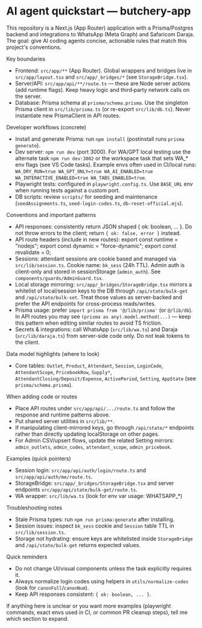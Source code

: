 # AI agent quickstart — butchery-app

This repository is a Next.js (App Router) application with a Prisma/Postgres backend and integrations to WhatsApp (Meta Graph) and Safaricom Daraja. The goal: give AI coding agents concise, actionable rules that match this project's conventions.

Key boundaries
- Frontend: `src/app/**` (App Router). Global wrappers and bridges live in `src/app/layout.tsx` and `src/app/_bridges/*` (see `StorageBridge.tsx`).
- Server/API: `src/app/api/**/route.ts` — these are Node server actions (add runtime flags). Keep heavy logic and third‑party network calls on the server.
- Database: Prisma schema at `prisma/schema.prisma`. Use the singleton Prisma client in `src/lib/prisma.ts` (or re-export `src/lib/db.ts`). Never instantiate new PrismaClient in API routes.

Developer workflows (concrete)
- Install and generate Prisma: run `npm install` (postinstall runs `prisma generate`).
- Dev server: `npm run dev` (port 3000). For WA/GPT local testing use the alternate task `npm run dev:3002` or the workspace task that sets WA_* env flags (see VS Code tasks). Example envs often used in CI/local runs: `WA_DRY_RUN=true WA_GPT_ONLY=true WA_AI_ENABLED=true WA_INTERACTIVE_ENABLED=true WA_TABS_ENABLED=true`.
- Playwright tests: configured in `playwright.config.ts`. Use `BASE_URL` env when running tests against a custom port.
- DB scripts: review `scripts/` for seeding and maintenance (`seedAssignments.ts`, `seed-login-codes.ts`, `db-reset-official.mjs`).

Conventions and important patterns
- API responses: consistently return JSON shaped { ok: boolean, ... }. Do not throw errors to the client; return `{ ok: false, error }` instead.
- API route headers (include in new routes):
  export const runtime = "nodejs";
  export const dynamic = "force-dynamic";
  export const revalidate = 0;
- Sessions: attendant sessions are cookie based and managed via `src/lib/session.ts`. Cookie name: `bk_sess` (24h TTL). Admin auth is client-only and stored in sessionStorage (`admin_auth`). See `components/guards/AdminGuard.tsx`.
- Local storage mirroring: `src/app/_bridges/StorageBridge.tsx` mirrors a whitelist of local/session keys to the DB through `/api/state/bulk-get` and `/api/state/bulk-set`. Treat those values as server-backed and prefer the API endpoints for cross-process reads/writes.
- Prisma usage: prefer `import prisma from '@/lib/prisma'` (or `@/lib/db`). In API routes you may see `(prisma as any).model.method(...)` — keep this pattern when editing similar routes to avoid TS friction.
- Secrets & integrations: call WhatsApp (`src/lib/wa.ts`) and Daraja (`src/lib/daraja.ts`) from server-side code only. Do not leak tokens to the client.

Data model highlights (where to look)
- Core tables: `Outlet`, `Product`, `Attendant`, `Session`, `LoginCode`, `AttendantScope`, `PricebookRow`, `Supply*`, `AttendantClosing/Deposit/Expense`, `ActivePeriod`, `Setting`, `AppState` (see `prisma/schema.prisma`).

When adding code or routes
- Place API routes under `src/app/api/.../route.ts` and follow the response and runtime patterns above.
- Put shared server utilities in `src/lib/**`.
- If manipulating client-mirrored keys, go through `/api/state/*` endpoints rather than directly updating localStorage on other pages.
- For Admin CSV/upsert flows, update the related Setting mirrors: `admin_outlets`, `admin_codes`, `attendant_scope`, `admin_pricebook`.

Examples (quick pointers)
- Session login: `src/app/api/auth/login/route.ts` and `src/app/api/auth/me/route.ts`.
- StorageBridge: `src/app/_bridges/StorageBridge.tsx` and server endpoints `src/app/api/state/bulk-get/route.ts`.
- WA wrapper: `src/lib/wa.ts` (look for env var usage: WHATSAPP_*)

Troubleshooting notes
- Stale Prisma types: run `npm run prisma:generate` after installing.
- Session issues: inspect `bk_sess` cookie and `Session` table TTL in `src/lib/session.ts`.
- Storage not hydrating: ensure keys are whitelisted inside `StorageBridge` and `/api/state/bulk-get` returns expected values.

Quick reminders
- Do not change UI/visual components unless the task explicitly requires it.
- Always normalize login codes using helpers in `utils/normalize-codes` (look for `canonFull`/`canonNum`).
- Keep API responses consistent: `{ ok: boolean, ... }`.

If anything here is unclear or you want more examples (playwright commands, exact envs used in CI, or common PR cleanup steps), tell me which section to expand.
